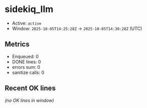 # sidekiq_llm

- Active: `active`
- Window: `2025-10-05T14:25:28Z` → `2025-10-05T14:30:28Z` (UTC)

## Metrics
- Enqueued: 0
- DONE lines: 0
- errors sum: 0
- sanitize calls: 0

## Recent OK lines
_(no OK lines in window)_
